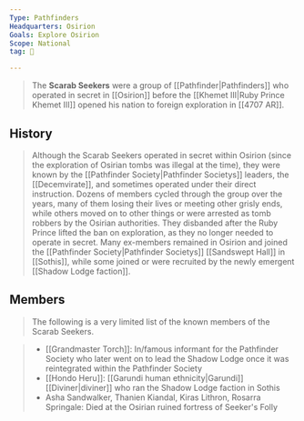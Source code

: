```yaml
---
Type: Pathfinders
Headquarters: Osirion
Goals: Explore Osirion
Scope: National
tag: 👥

---
```


> The **Scarab Seekers** were a group of [[Pathfinder|Pathfinders]] who operated in secret in [[Osirion]] before the [[Khemet III|Ruby Prince Khemet III]] opened his nation to foreign exploration in [[4707 AR]].


## History

> Although the Scarab Seekers operated in secret within Osirion (since the exploration of Osirian tombs was illegal at the time), they were known by the [[Pathfinder Society|Pathfinder Societys]] leaders, the [[Decemvirate]], and sometimes operated under their direct instruction. Dozens of members cycled through the group over the years, many of them losing their lives or meeting other grisly ends, while others moved on to other things or were arrested as tomb robbers by the Osirian authorities. They disbanded after the Ruby Prince lifted the ban on exploration, as they no longer needed to operate in secret. Many ex-members remained in Osirion and joined the [[Pathfinder Society|Pathfinder Societys]] [[Sandswept Hall]] in [[Sothis]], while some joined or were recruited by the newly emergent [[Shadow Lodge faction]].


## Members

> The following is a very limited list of the known members of the Scarab Seekers.

> - [[Grandmaster Torch]]: In/famous informant for the Pathfinder Society who later went on to lead the Shadow Lodge once it was reintegrated within the Pathfinder Society
> - [[Hondo Heru]]: [[Garundi human ethnicity|Garundi]] [[Diviner|diviner]] who ran the Shadow Lodge faction in Sothis
> - Asha Sandwalker, Thanien Kiandal, Kiras Lithron, Rosarra Springale: Died at the Osirian ruined fortress of Seeker's Folly






